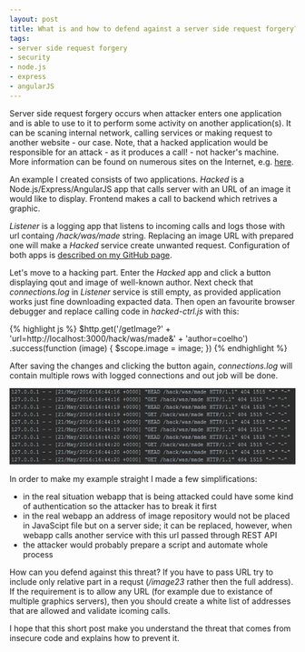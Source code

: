 ```yaml
---
layout: post
title: What is and how to defend against a server side request forgery?
tags:
- server side request forgery
- security
- node.js
- express
- angularJS
---
```


Server side request forgery occurs when attacker enters one application and is able to use to it to perform some activity on another application(s). It can be scaning internal network, calling services or making request to another website - our case. Note, that a hacked application would be responsible for an attack - as it produces a call! - not hacker's machine. More information can be found on numerous sites on the Internet, e.g. [here](https://blogs.mcafee.com/mcafee-labs/server-side-request-forgery-takes-advantage-vulnerable-app-servers/).

<!--excerpt-->

An example I created consists of two applications. *Hacked* is a Node.js/Express/AngularJS app that calls server with an URL of an image it would like to display. Frontend makes a call to backend which retrives a graphic.  

*Listener* is a logging app that listens to incoming calls and logs those with url containg */hack/was/made* string. Replacing an image URL with prepared one will make a *Hacked* service create unwanted request. Configuration of both apps is [described on my GitHub page](https://github.com/mikolajkania/ServerSideRequestForgery).

Let's move to a hacking part. Enter the *Hacked* app and click a button displaying qout and image of well-known author. Next check that *connections.log* in *Listener* service is still empty, as provided application works just fine downloading expacted data. Then open an favourite browser debugger and replace calling code in *hacked-ctrl.js* with this:

{% highlight js %}
$http.get('/getImage?' +
	'url=http://localhost:3000/hack/was/made&' +
	'author=coelho')
	.success(function (image) {
		$scope.image = image;
	})
{% endhighlight %}

After saving the changes and clicking the button again, *connections.log* will contain multiple rows with logged connections and out job will be done.

![placeholder](https://raw.githubusercontent.com/mikolajkania/mikolajkania.github.io/master/_images/2016-05-21-hacked-app-verified.png "Logged http requests")

In order to make my example straight I made a few simplifications:

- in the real situation webapp that is being attacked could have some kind of authentication so the attacker has to break it first
- in the real webapp an address of image repository would not be placed in JavaScipt file but on a server side; it can be replaced, however, when webapp calls another service with this url passed through REST API
- the attacker would probably prepare a script and automate whole process

How can you defend against this threat? If you have to pass URL try to include only relative part in a requst (*/image23* rather then the full address). If the requirement is to allow any URL (for example due to existance of multiple graphics servers), then you should create a white list of addresses that are allowed and validate icoming calls.

I hope that this short post make you understand the threat that comes from insecure code and explains how to prevent it.